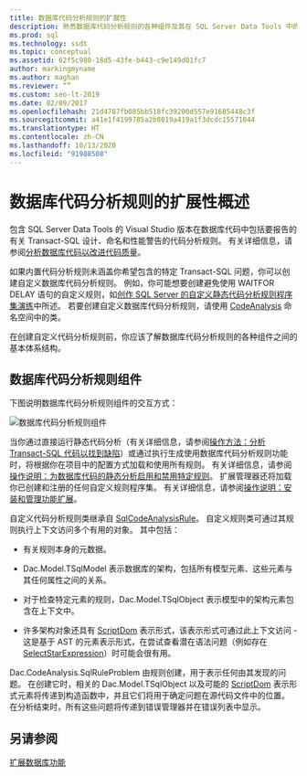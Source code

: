 ```yaml
---
title: 数据库代码分析规则的扩展性
description: 熟悉数据库代码分析规则的各种组件及其在 SQL Server Data Tools 中的交互方式。 了解如何创建自定义规则。
ms.prod: sql
ms.technology: ssdt
ms.topic: conceptual
ms.assetid: 62f5c980-18d5-43fe-b443-c9e149d01fc7
author: markingmyname
ms.author: maghan
ms.reviewer: “”
ms.custom: seo-lt-2019
ms.date: 02/09/2017
ms.openlocfilehash: 21d4787fb085bb518fc39200d557e91685448c3f
ms.sourcegitcommit: a41e1f4199785a2b8019a419a1f3dcdc15571044
ms.translationtype: HT
ms.contentlocale: zh-CN
ms.lasthandoff: 10/13/2020
ms.locfileid: "91988508"
---
```

# <a name="overview-of-extensibility-for-database-code-analysis-rules"></a>数据库代码分析规则的扩展性概述

包含 SQL Server Data Tools 的 Visual Studio 版本在数据库代码中包括要报告的有关 Transact\-SQL 设计、命名和性能警告的代码分析规则。 有关详细信息，请参阅[分析数据库代码以改进代码质量](/previous-versions/visualstudio/visual-studio-2010/dd172133(v=vs.100))。  
  
如果内置代码分析规则未涵盖你希望包含的特定 Transact\-SQL 问题，你可以创建自定义数据库代码分析规则。 例如，你可能想要创建避免使用 WAITFOR DELAY 语句的自定义规则，如[创作 SQL Server 的自定义静态代码分析规则程序集演练](../ssdt/walkthrough-author-custom-static-code-analysis-rule-assembly.md)中所述。 若要创建自定义数据库代码分析规则，请使用 [CodeAnalysis](/dotnet/api/microsoft.sqlserver.dac.codeanalysis) 命名空间中的类。  
  
在创建自定义代码分析规则前，你应该了解数据库代码分析规则的各种组件之间的基本体系结构。  
  
## <a name="database-code-analysis-rules-components"></a>数据库代码分析规则组件  
下图说明数据库代码分析规则组件的交互方式：  
  
![数据库代码分析规则组件](../ssdt/media/ssdt-database-code-analysis-rules-components.jpg "数据库代码分析规则组件")  
  
当你通过直接运行静态代码分析（有关详细信息，请参阅[操作方法：分析 Transact-SQL 代码以找到缺陷](/previous-versions/visualstudio/visual-studio-2010/dd172119(v=vs.100))）或通过执行生成使用数据库代码分析规则功能时，将根据你在项目中的配置方式加载和使用所有规则。 有关详细信息，请参阅[操作说明：为数据库代码的静态分析启用和禁用特定规则](/previous-versions/visualstudio/visual-studio-2010/dd172131(v=vs.100))。 扩展管理器还将加载你已创建和注册的任何自定义规则程序集。 有关详细信息，请参阅[操作说明：安装和管理功能扩展](../ssdt/how-to-install-and-manage-feature-extensions.md)。  
  
自定义代码分析规则类继承自 [SqlCodeAnalysisRule](/dotnet/api/microsoft.sqlserver.dac.codeanalysis.sqlcodeanalysisrule)。 自定义规则类可通过其规则执行上下文访问多个有用的对象。 其中包括：  
  
-   有关规则本身的元数据。  
  
-   Dac.Model.TSqlModel 表示数据库的架构，包括所有模型元素、这些元素与其任何属性之间的关系。  
  
-   对于检查特定元素的规则，Dac.Model.TSqlObject 表示模型中的架构元素包含在上下文中。  
  
-   许多架构对象还具有 [ScriptDom](/dotnet/api/microsoft.sqlserver.transactsql.scriptdom) 表示形式，该表示形式可通过此上下文访问 - 这是基于 AST 的元素表示形式，在尝试查看潜在语法问题（例如存在 [SelectStarExpression](/dotnet/api/microsoft.sqlserver.transactsql.scriptdom.selectstarexpression)）时可能会很有用。  
  
Dac.CodeAnalysis.SqlRuleProblem 由规则创建，用于表示任何由其发现的问题。 在创建它时，相关的 Dac.Model.TSqlObject 以及可能的 [ScriptDom](/dotnet/api/microsoft.sqlserver.transactsql.scriptdom) 表示形式元素将传递到构造函数中，并且它们将用于确定问题在源代码文件中的位置。 在分析结束时，所有这些问题将传递到错误管理器并在错误列表中显示。  
  
## <a name="see-also"></a>另请参阅  
[扩展数据库功能](../ssdt/extending-the-database-features.md)  
